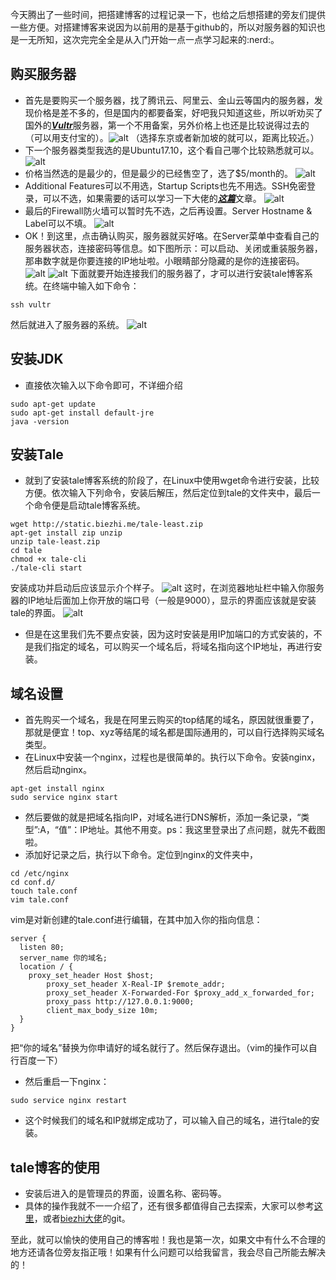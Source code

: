 今天腾出了一些时间，把搭建博客的过程记录一下，也给之后想搭建的旁友们提供一些方便。对搭建博客来说因为以前用的是基于github的，所以对服务器的知识也是一无所知，这次完完全全是从入门开始一点一点学习起来的:nerd:。
## 购买服务器
 - 首先是要购买一个服务器，找了腾讯云、阿里云、金山云等国内的服务器，发现价格是差不多的，但是国内的都要备案，好吧我只知道这些，所以听劝买了国外的[<u>***Vultr***</u>](https://www.vultr.com/)服务器，第一个不用备案，另外价格上也还是比较说得过去的（可以用支付宝的）。![alt](http://hattiewen.top/upload/2018/02/plre3djhh2j3po3mac24ikha05.png)
（选择东京或者新加坡的就可以，距离比较近。）
 - 下一个服务器类型我选的是Ubuntu17.10，这个看自己哪个比较熟悉就可以。
![alt](http://hattiewen.top/upload/2018/02/2a4qudhsciipmrkp7qbskj3rio.png)
 - 价格当然选的是最少的，但是最少的已经售空了，选了$5/month的。
![alt](http://hattiewen.top/upload/2018/02/010fstgr4uhbhp3mf43ubcfij2.png)
 - Additional Features可以不用选，Startup Scripts也先不用选。SSH免密登录，可以不选，如果需要的话可以学习一下大佬的[<u>***这篇***</u>](https://zhuanlan.zhihu.com/p/28423720)文章。
![alt](http://hattiewen.top/upload/2018/02/1gihqjv28ijneofmdhrg6190kl.png)
 - 最后的Firewall防火墙可以暂时先不选，之后再设置。Server Hostname & Label可以不填。
![alt](http://hattiewen.top/upload/2018/02/riblek9f5ajt1rhp314o4teo9m.png)
 - OK！到这里，点击确认购买，服务器就买好咯。在Server菜单中查看自己的服务器状态，连接密码等信息。如下图所示：可以启动、关闭或重装服务器，那串数字就是你要连接的IP地址啦。小眼睛部分隐藏的是你的连接密码。
![alt](http://hattiewen.top/upload/2018/02/ts3ngni4k2glfo5392kk0lnhi6.png)
![alt](http://hattiewen.top/upload/2018/02/vtrapoob9kh9jouarqn7o8vhsv.png)
下面就要开始连接我们的服务器了，才可以进行安装tale博客系统。在终端中输入如下命令：
```
ssh vultr   
```  
然后就进入了服务器的系统。
![alt](http://hattiewen.top/upload/2018/02/11l5e4svaaihjo5avkhp9cjl1m.png)

## 安装JDK
 - 直接依次输入以下命令即可，不详细介绍
```
sudo apt-get update
sudo apt-get install default-jre
java -version
```  

## 安装Tale
 - 就到了安装tale博客系统的阶段了，在Linux中使用wget命令进行安装，比较方便。依次输入下列命令，安装后解压，然后定位到tale的文件夹中，最后一个命令便是启动tale博客系统。
```
wget http://static.biezhi.me/tale-least.zip
apt-get install zip unzip
unzip tale-least.zip
cd tale
chmod +x tale-cli
./tale-cli start
```  
安装成功并启动后应该显示介个样子。
![alt](http://hattiewen.top/upload/2018/02/03b4t3b1bugj9rs0743rqfvtog.png)
这时，在浏览器地址栏中输入你服务器的IP地址后面加上你开放的端口号（一般是9000），显示的界面应该就是安装tale的界面。
![alt](http://hattiewen.top/upload/2018/02/t3acqdtstcjddp7jdnadpeutai.png)
 - 但是在这里我们先不要点安装，因为这时安装是用IP加端口的方式安装的，不是我们指定的域名，可以购买一个域名后，将域名指向这个IP地址，再进行安装。

## 域名设置
 - 首先购买一个域名，我是在阿里云购买的top结尾的域名，原因就很重要了，那就是便宜！top、xyz等结尾的域名都是国际通用的，可以自行选择购买域名类型。
 - 在Linux中安装一个nginx，过程也是很简单的。执行以下命令。安装nginx，然后启动nginx。
```
apt-get install nginx
sudo service nginx start
```  
 - 然后要做的就是把域名指向IP，对域名进行DNS解析，添加一条记录，“类型”:A，“值”：IP地址。其他不用变。ps：我这里登录出了点问题，就先不截图啦。
 - 添加好记录之后，执行以下命令。定位到nginx的文件夹中，
```
cd /etc/nginx
cd conf.d/
touch tale.conf
vim tale.conf
```  
vim是对新创建的tale.conf进行编辑，在其中加入你的指向信息：
```
server {
  listen 80;
  server_name 你的域名;
  location / {
    proxy_set_header Host $host;
		proxy_set_header X-Real-IP $remote_addr;
		proxy_set_header X-Forwarded-For $proxy_add_x_forwarded_for;
		proxy_pass http://127.0.0.1:9000;
		client_max_body_size 10m;
  }
}
```  
把“你的域名”替换为你申请好的域名就行了。然后保存退出。（vim的操作可以自行百度一下）
 - 然后重启一下nginx：
```
sudo service nginx restart
```  
 - 这个时候我们的域名和IP就绑定成功了，可以输入自己的域名，进行tale的安装。

## tale博客的使用
 - 安装后进入的是管理员的界面，设置名称、密码等。
 - 具体的操作我就不一一介绍了，还有很多都值得自己去探索，大家可以参考[<u>这里</u>](https://github.com/otale)，或者[<u>biezhi大佬</u>](https://github.com/biezhi)的git。

至此，就可以愉快的使用自己的博客啦！我也是第一次，如果文中有什么不合理的地方还请各位旁友指正哦！如果有什么问题可以给我留言，我会尽自己所能去解决的！
